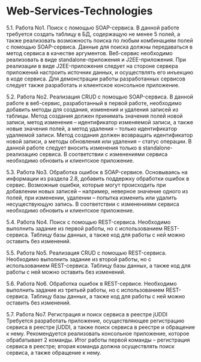 # Web-Services-Technologies

5.1. Работа No1. Поиск с помощью SOAP-сервиса.
В данной работе требуется создать таблицу в БД, содержащую не менее 5 полей, а
также реализовать возможность поиска по любым комбинациям полей с помощью
SOAP-сервиса. Данные для поиска должны передаваться в метод сервиса в качестве
аргументов.
Веб-сервис необходимо реализовать в виде standalone-приложения и
J2EE-приложения. При реализации в виде J2EE-приложения следует на стороне
сервера приложений настроить источник данных, и осуществлять его инъекцию в коде
сервиса.
Для демонстрации работы разработанных сервисов следует также разработать и
клиентское консольное приложение.

5.2. Работа No2. Реализация CRUD с помощью SOAP-сервиса.
В данной работе в веб-сервис, разработанный в первой работе, необходимо
добавить методы для создания, изменения и удаления записей из таблицы.
Метод создания должен принимать значения полей новой записи, метод
изменения – идентификатор изменяемой записи, а также новые значения полей, а
метод удаления – только идентификатор удаляемой записи.
Метод создания должен возвращать идентификатор новой записи, а методы
обновления или удаления – статус операции. В данной работе следует вносить
изменения только в standalone-реализацию сервиса.
В соответствии с изменениями сервиса необходимо обновить и клиентское
приложение.

5.3. Работа No3. Обработка ошибок в SOAP-сервисе.
Основываясь на информации из раздела 2.8, добавить поддержку обработки
ошибок в сервис. Возможные ошибки, которые могут происходить при добавлении
новых записей – например, неверное значение одного из полей, при изменении,
удалении – попытка изменить или удалить несуществующую запись.
В соответствии с изменениями сервиса необходимо обновить и клиентское
приложение.

5.4. Работа No4. Поиск с помощью REST-сервиса.
Необходимо выполнить задание из первой работы, но с использованием
REST-сервиса. Таблицу базы данных, а также код для работы с ней можно оставить
без изменений.

5.5. Работа No5. Реализация CRUD с помощью REST-сервиса.
Необходимо выполнить задание из второй работы, но с использованием
REST-сервиса. Таблицу базы данных, а также код для работы с ней можно оставить
без изменений.

5.6. Работа No6. Обработка ошибок в REST-сервисе.
Необходимо выполнить задание из третьей работы, но с использованием
REST-сервиса. Таблицу базы данных, а также код для работы с ней можно оставить
без изменений.

5.7. Работа No7. Регистрация и поиск сервиса в реестре jUDDI
Требуется разработать приложение, осуществляющее регистрацию сервиса в
реестре jUDDI, а также поиск сервиса в реестре и обращение к нему. Рекомендуется
реализовать консольное приложение, которое обрабатывает 2 команды. Итог работы
первой команды – регистрация сервиса в реестре; вторая команда должна
осуществлять поиск сервиса, а также обращение к нему.
